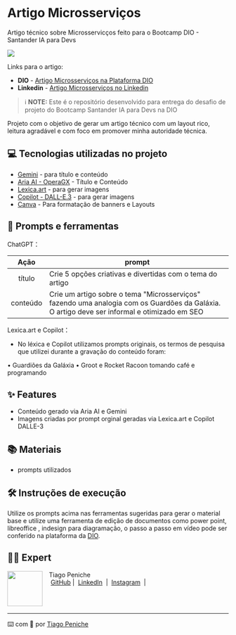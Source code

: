 # Artigo Microsserviços
Artigo técnico sobre Microsservicços feito para o Bootcamp DIO - Santander IA para Devs

![](https://github.com/Penichezito/artigo-tecnico-Microsservicos/blob/main/img/Microsserviços.png)


Links para o artigo: 
+ **DIO** - [Artigo Microsserviços na Plataforma DIO](https://web.dio.me/articles/microsservicos-os-guardioes-da-galaxia-do-desenvolvimento-de-softwares?back=%2Farticles&page=1&order=oldest)
+ **Linkedin** - [Artigo Microsserviços no Linkedin](https://www.linkedin.com/pulse/microsservi%25C3%25A7os-os-guardi%25C3%25B5es-da-gal%25C3%25A1xia-do-de-tiago-peniche-cvjwf/?trackingId=przEBN8zTQK2YiGzwDEuEA%3D%3D)

 > ℹ️ **NOTE:** Este é o repositório desenvolvido para entrega do desafio de projeto do Bootcamp Santander IA para Devs na DIO


Projeto com o objetivo de gerar um artigo técnico com um layout rico, leitura agradável e com foco em promover minha autoridade técnica.


## 💻 Tecnologias utilizadas no projeto

- [Gemini](https://gemini.google.com/) - para título e conteúdo
- [Aria AI - OperaGX](https://www.opera.com/pt-br/gx?edition=std-2&utm_content=707_8b11f122-6cf2-4cbb-b267-2b466755316f&utm_source=PWNgames&utm_medium=pa&utm_campaign=PWN_BR&utm_id=e9ba7d4649df44a9adcb22bab70b9f2e) - Título e Conteúdo
- [Lexica.art](https://lexica.art/) - para gerar imagens
- [Copilot - DALL-E.3](https://copilot.microsoft.com/) - para gerar imagens
- [Canva](https://www.microsoft.com/en/microsoft-365/powerpoint) - Para formatação de banners e Layouts
## 📄 Prompts e ferramentas


ChatGPT：

|   Ação   | prompt                                                                                                                                                                                                                                                                         |
| :------: | ------------------------------------------------------------------------------------------------------------------------------------------------------------------------------------------------------------------------------------------------------------------------------ |
|  título  | Crie 5 opções criativas e divertidas com o tema do artigo                                                                                                                                                                                                  |
| conteúdo | Crie um artigo sobre o tema "Microsserviços" fazendo uma analogia com os Guardões da Galáxia. O artigo deve ser informal e otimizado em SEO  |


Lexica.art e Copilot：

- No léxica e Copilot utilizamos prompts originais, os termos de pesquisa que utilizei durante a gravação do conteúdo foram:

• Guardiões da Galáxia
• Groot e Rocket Racoon tomando café e programando



## ✨ Features

- Conteúdo gerado via Aria AI e Gemini
- Imagens criadas por prompt orginal geradas via Lexica.art e Copilot DALLE-3

## 📚 Materiais

- prompts utilizados

## 🛠️ Instruções de execução

Utilize os prompts acima nas ferramentas sugeridas para gerar o material base e utilize uma ferramenta de edição de documentos como power point, libreoffice , indesign para diagramação, o passo a passo em vídeo pode ser conferido na plataforma da [DIO](https://dio.me).

## 👨‍💻 Expert

<p>
    <img 
      align=left 
      margin=10 
      width=80 
      src="https://github.com/Penichezito.png"
    />
    <p>&nbsp&nbsp&nbspTiago Peniche<br>
    &nbsp&nbsp&nbsp
    <a href="https://github.com/Penichezito">
    GitHub</a>&nbsp;|&nbsp;
    <a href="www.linkedin.com/in/
tiagopeniche-seo-eng-de-software.exe">LinkedIn</a>
&nbsp;|&nbsp;
    <a href="https://www.instagram.com/penichetiago.exe/">
    Instagram</a>
&nbsp;|&nbsp;</p>
</p>
<br/><br/>
<p>

---

⌨️ com 💜 por [Tiago Peniche](https://github.com/Penichezito)
